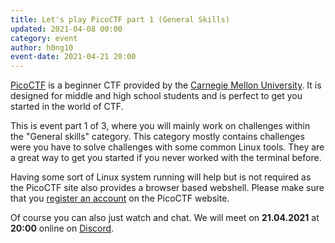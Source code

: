 ```yaml
---
title: Let's play PicoCTF part 1 (General Skills) 
updated: 2021-04-08 00:00
category: event
author: h0ng10
event-date: 2021-04-21 20:00
---
```


[PicoCTF](https://picoctf.org/) is a beginner CTF provided by the [Carnegie Mellon University](https://www.cmu.edu/). It is designed for middle and high school students and is perfect to get you started in the world of CTF. 

This is event part 1 of 3, where you will mainly work on challenges within the "General skills" category. This category mostly contains challenges were you have to solve challenges with some common Linux tools. They are a great way to get you started if you never worked with the terminal before.

Having some sort of Linux system running will help but is not required as the PicoCTF site also provides a browser based webshell. Please make sure that you [register an account](https://play.picoctf.org/register) on the PicoCTF website.

Of course you can also just watch and chat. We will meet on **21.04.2021** at **20:00** online on [Discord](https://discord.gg/p5RJTeVA5F).
